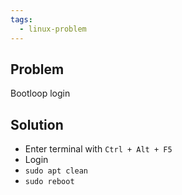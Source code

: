 ```yaml
---
tags:
  - linux-problem
---
```

## Problem

Bootloop login

## Solution

- Enter terminal with `Ctrl + Alt + F5`
- Login
- `sudo apt clean`
- `sudo reboot`
